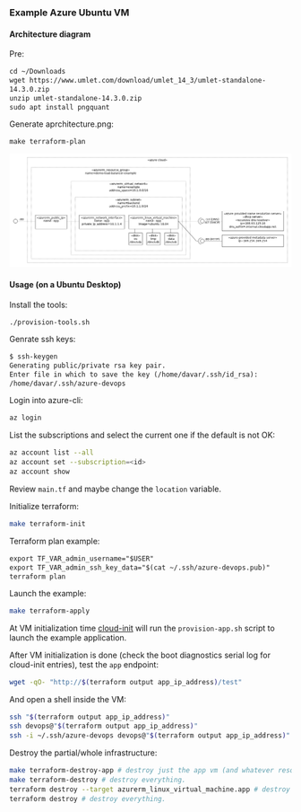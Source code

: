 ### Example Azure Ubuntu VM

#### Architecture diagram

Pre:
```
cd ~/Downloads
wget https://www.umlet.com/download/umlet_14_3/umlet-standalone-14.3.0.zip
unzip umlet-standalone-14.3.0.zip
sudo apt install pngquant
```
Generate aprchitecture.png:
```
make terraform-plan
```

![](architecture.png)

#### Usage (on a Ubuntu Desktop)

Install the tools:

```bash
./provision-tools.sh
```
Genrate ssh keys:
```
$ ssh-keygen 
Generating public/private rsa key pair.
Enter file in which to save the key (/home/davar/.ssh/id_rsa): /home/davar/.ssh/azure-devops
```

Login into azure-cli:

```bash
az login
```

List the subscriptions and select the current one if the default is not OK:

```bash
az account list --all
az account set --subscription=<id>
az account show
```

Review `main.tf` and maybe change the `location` variable.

Initialize terraform:

```bash
make terraform-init
```
Terraform plan example:
```
export TF_VAR_admin_username="$USER"
export TF_VAR_admin_ssh_key_data="$(cat ~/.ssh/azure-devops.pub)"
terraform plan
```

Launch the example:

```bash
make terraform-apply
```

At VM initialization time [cloud-init](https://cloudinit.readthedocs.io/en/latest/index.html) will run the `provision-app.sh` script to launch the example application.

After VM initialization is done (check the boot diagnostics serial log for cloud-init entries), test the `app` endpoint:

```bash
wget -qO- "http://$(terraform output app_ip_address)/test"
```

And open a shell inside the VM:

```bash
ssh "$(terraform output app_ip_address)"
ssh devops@"$(terraform output app_ip_address)"
ssh -i ~/.ssh/azure-devops devops@"$(terraform output app_ip_address)"
```
Destroy the partial/whole infrastructure:

```bash
make terraform-destroy-app # destroy just the app vm (and whatever resources depend on it).
make terraform-destroy # destroy everything.
terraform destroy --target azurerm_linux_virtual_machine.app # destroy just the app vm (and whatever resources depend on it).
terraform destroy # destroy everything.
```
